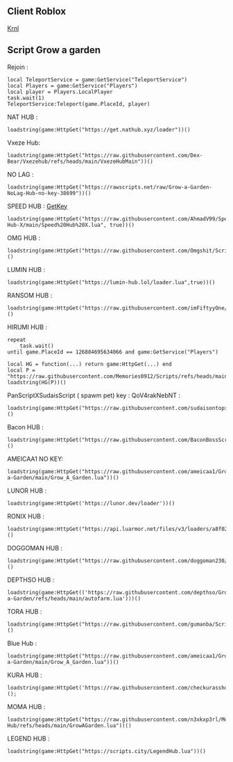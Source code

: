 Client Roblox
-

[Krnl](https://krnl.webfiles.pro/android.html)

Script Grow a garden
-

Rejoin :
```
local TeleportService = game:GetService("TeleportService")
local Players = game:GetService("Players")
local player = Players.LocalPlayer
task.wait(1)
TeleportService:Teleport(game.PlaceId, player)
```

NAT HUB :
```
loadstring(game:HttpGet("https://get.nathub.xyz/loader"))()
```

Vxeze Hub:
```
loadstring(game:HttpGet("https://raw.githubusercontent.com/Dex-Bear/Vxezehub/refs/heads/main/VxezeHubMain"))()
```

NO LAG : 
```
loadstring(game:HttpGet("https://rawscripts.net/raw/Grow-a-Garden-NoLag-Hub-no-key-38699"))()
```

SPEED HUB : [GetKey](https://ads.luarmor.net/get_key?for=Speed_Hub_X_Linkvertise-jOqPFgJvjYNe)
```
loadstring(game:HttpGet("https://raw.githubusercontent.com/AhmadV99/Speed-Hub-X/main/Speed%20Hub%20X.lua", true))()
```

OMG HUB : 
```
loadstring(game:HttpGet("https://raw.githubusercontent.com/Omgshit/Scripts/main/MainLoader.lua"))()
```

LUMIN HUB :
```
loadstring(game:HttpGet("https://lumin-hub.lol/loader.lua",true))()
```

RANSOM HUB : 
```
loadstring(game:HttpGet("https://raw.githubusercontent.com/imFiftyyOne/RansomHub/refs/heads/main/Gag"))()
```

HIRUMI HUB : 
```
repeat 
    task.wait()
until game.PlaceId == 126884695634066 and game:GetService("Players")

local HG = function(...) return game:HttpGet(...) end
local P = "https://raw.githubusercontent.com/Memories0912/Scripts/refs/heads/main/GAG.luau"
loadstring(HG(P))()
```

PanScriptXSudaisScript ( spawm pet) key : QoV4rakNebNT :
```
loadstring(game:HttpGet("https://raw.githubusercontent.com/sudaisontopxd/PanScriptXSudaisScript/refs/heads/main/PhantFluxReal.lua"))()
```

Bacon HUB : 
```
loadstring(game:HttpGet("https://raw.githubusercontent.com/BaconBossScript/BeeconHub/main/BeeconHub"))()
```

AMEICAA1 NO KEY:
```
loadstring(game:HttpGet("https://raw.githubusercontent.com/ameicaa1/Grow-a-Garden/main/Grow_A_Garden.lua"))()
```

LUNOR HUB :
```
loadstring(game:HttpGet('https://lunor.dev/loader'))()
```

RONIX HUB : 
```
loadstring(game:HttpGet("https://api.luarmor.net/files/v3/loaders/a8f02a61fc38bf9256dd0f17be6b16d7.lua"))()
```

DOGGOMAN HUB :
```
loadstring(game:HttpGet("https://raw.githubusercontent.com/doggoman230/growagarden/refs/heads/main/script"))()
```

DEPTHSO HUB :
```
loadstring(game:HttpGet(('https://raw.githubusercontent.com/depthso/Grow-a-Garden/refs/heads/main/autofarm.lua')))()
```


TORA HUB : 
```
loadstring(game:HttpGet("https://raw.githubusercontent.com/gumanba/Scripts/main/GrowaGarden"))()
```

Blue Hub :
```
loadstring(game:HttpGet("https://raw.githubusercontent.com/ameicaa1/Grow-a-Garden/main/Grow_A_Garden.lua"))()
```

KURA HUB :
```
loadstring(game:HttpGet('https://raw.githubusercontent.com/checkurasshole/Script/refs/heads/main/IQ'))();
```

MOMA HUB :
```
loadstring(game:HttpGet("https://raw.githubusercontent.com/n3xkxp3rl/Moma-Hub/refs/heads/main/GrowAGarden.lua"))()
```

LEGEND HUB : 
```
loadstring(game:HttpGet("https://scripts.city/LegendHub.lua"))()
```
